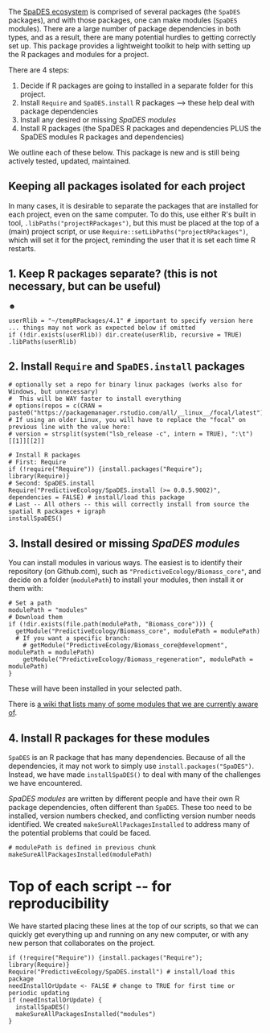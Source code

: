 The [SpaDES ecosystem](https://spades.predictiveecology.org) is comprised of several packages (the `SpaDES` packages), and with those packages, one can make modules (`SpaDES` modules). There are a large number of package dependencies in both types, and as a result, there are many potential hurdles to getting correctly set up. This package provides a lightweight toolkit to help with setting up the R packages and modules for a project.

There are 4 steps:

1. Decide if R packages are going to installed in a separate folder for this project.
2. Install `Require` and `SpaDES.install` R packages --> these help deal with package dependencies
3. Install any desired or missing *SpaDES modules*
4. Install R packages (the SpaDES R packages and dependencies PLUS the SpaDES modules R packages and dependencies)

We outline each of these below. This package is new and is still being actively tested, updated, maintained.

## Keeping all packages isolated for each project

In many cases, it is desirable to separate the packages that are installed for each project, even on the same computer. 
To do this, use either R's built in tool, `.libPaths("projectRPackages")`, but this must be placed at the top of a (main) project script, or use `Require::setLibPaths("projectRPackages")`, which will set it for the project, reminding the user that it is set each time R restarts.

## 1. Keep R packages separate? (this is not necessary, but can be useful) 
☻
```
userRlib = "~/tempRPackages/4.1" # important to specify version here ... things may not work as expected below if omitted
if (!dir.exists(userRlib)) dir.create(userRlib, recursive = TRUE)
.libPaths(userRlib)
```

## 2. Install `Require` and `SpaDES.install` packages

```
# optionally set a repo for binary linux packages (works also for Windows, but unnecessary)
#  This will be WAY faster to install everything
# options(repos = c(CRAN = paste0("https://packagemanager.rstudio.com/all/__linux__/focal/latest")))
# If using an older Linux, you will have to replace the "focal" on previous line with the value here:
# version = strsplit(system("lsb_release -c", intern = TRUE), ":\t")[[1]][[2]]

# Install R packages 
# First: Require 
if (!require("Require")) {install.packages("Require"); library(Require)}
# Second: SpaDES.install
Require("PredictiveEcology/SpaDES.install (>= 0.0.5.9002)", dependencies = FALSE) # install/load this package
# Last -- All others -- this will correctly install from source the spatial R packages + igraph
installSpaDES()
```


## 3. Install desired or missing *SpaDES modules*

You can install modules in various ways. The easiest is to identify their repository (on Github.com), such as `"PredictiveEcology/Biomass_core"`, and decide on a folder (`modulePath`) to install your modules, then install it or them with:


```
# Set a path
modulePath = "modules"
# Download them
if (!dir.exists(file.path(modulePath, "Biomass_core"))) {
  getModule("PredictiveEcology/Biomass_core", modulePath = modulePath) 
  # If you want a specific branch:
	# getModule("PredictiveEcology/Biomass_core@development", modulePath = modulePath) 
	getModule("PredictiveEcology/Biomass_regeneration", modulePath = modulePath)
}
```

These will have been installed in your selected path. 

There is [a wiki that lists many of some modules that we are currently aware of](https://github.com/PredictiveEcology/SpaDES-modules/wiki/Current-modules-in-development).


## 4. Install R packages for these modules


`SpaDES` is an R package that has many dependencies. Because of all the dependencies, it may not work to simply use `install.packages("SpaDES")`. Instead, we have made `installSpaDES()` to deal with many of the challenges we have encountered.

*SpaDES modules* are written by different people and have their own R package dependencies, often different than `SpaDES`. These too need to be installed, version numbers checked, and conflicting version number needs identified. We created `makeSureAllPackagesInstalled` to address many of the potential problems that could be faced.

```
# modulePath is defined in previous chunk
makeSureAllPackagesInstalled(modulePath)
```




# Top of each script -- for reproducibility

We have started placing these lines at the top of our scripts, so that we can quickly get everything up and running on any new computer, or with any new person that collaborates on the project.

```
if (!require("Require")) {install.packages("Require"); library(Require)}
Require("PredictiveEcology/SpaDES.install") # install/load this package
needInstallOrUpdate <- FALSE # change to TRUE for first time or periodic updating
if (needInstallOrUpdate) {
  installSpaDES()
  makeSureAllPackagesInstalled("modules")
}
```



